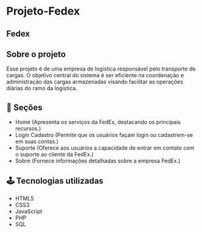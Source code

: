 # Projeto-Fedex

## Fedex

## Sobre o projeto

Esse projeto é de uma empresa de logística responsável pelo transporte de cargas. O objetivo central do sistema é ser eficiente na coordenação e administração das cargas armazenadas visando facilitar as operações diárias do ramo da logística.

## 📄 Seções

- Home (Apresenta os serviços da FedEx, destacando os principais recursos.)
- Login	Cadastro (Permite que os usuários façam login ou cadastrem-se em suas contas.)
- Suporte (Oferece aos usuários a capacidade de entrar em contato com o suporte ao cliente da FedEx.)
- Sobre (Fornece informações detalhadas sobre a empresa FedEx.)
  
## 🕹️ Tecnologias utilizadas

- HTML5
- CSS3
- JavaScript
- PHP
- SQL
